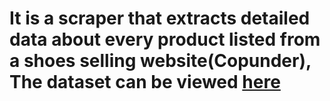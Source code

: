 # It is a scraper that extracts detailed data about every product listed from a shoes selling website(Copunder), The dataset can be viewed [here](https://github.com/harshhes/Copunder-Assignment/blob/main/dataset.csv)
